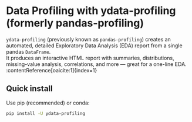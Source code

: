 # Data Profiling with ydata-profiling (formerly pandas-profiling)

`ydata-profiling` (previously known as `pandas-profiling`) creates an automated, detailed Exploratory Data Analysis (EDA) report from a single pandas `DataFrame`.  
It produces an interactive HTML report with summaries, distributions, missing-value analysis, correlations, and more — great for a one-line EDA. :contentReference[oaicite:1]{index=1}

## Quick install
Use pip (recommended) or conda:

```bash
pip install -U ydata-profiling
